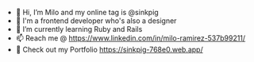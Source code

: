 - 👋 Hi, I’m Milo and my online tag is @sinkpig
- 👀 I'm a frontend developer who's also a designer
- 🌱 I’m currently learning Ruby and Rails
- 📫 Reach me @ https://www.linkedin.com/in/milo-ramirez-537b99211/
- 💼 Check out my Portfolio https://sinkpig-768e0.web.app/
